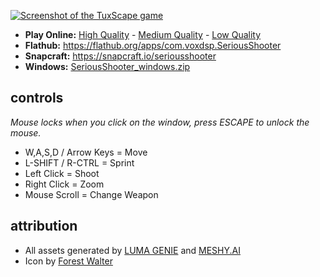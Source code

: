 [![Screenshot of the TuxScape game](https://raw.githubusercontent.com/mrbid/SeriousShooter/main/screenshot.png)](https://www.youtube.com/watch?v=h2ncb2mWD8Q)

* **Play Online:** [High Quality](https://mrbid.github.io/seriousshooter) - [Medium Quality](https://mrbid.github.io/seriousshooter/med) - [Low Quality](https://mrbid.github.io/seriousshooter/low)
* **Flathub:** https://flathub.org/apps/com.voxdsp.SeriousShooter
* **Snapcraft:** https://snapcraft.io/seriousshooter
* **Windows:** [SeriousShooter_windows.zip](https://github.com/mrbid/SeriousShooter/releases/download/1.3/SeriousShooter_windows.zip)

## controls
*Mouse locks when you click on the window, press ESCAPE to unlock the mouse.*

* W,A,S,D / Arrow Keys = Move
* L-SHIFT / R-CTRL = Sprint
* Left Click = Shoot
* Right Click = Zoom
* Mouse Scroll = Change Weapon

## attribution
* All assets generated by [LUMA GENIE](https://lumalabs.ai/genie) and [MESHY.AI](https://meshy.ai)
* Icon by [Forest Walter](https://www.forrestwalter.com/)
